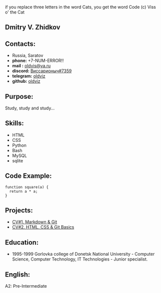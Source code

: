 if you replace three letters in the word Cats, you get the word Code (c) Viss o' the Cat
##

## Dmitry V. Zhidkov

## Contacts:
  - Russia, Saratov
  - **phone:**    +7-NUM-ERROR!!
  - **mail :**    oldvis@ya.ru
  - **discord:**  [Виссарионыч#7359](https://discordapp.com/users/402170603068719104)
  - **telegram:** [oldviz](https://t.me/oldviZ)
  - **github:**   [oldviz](https://github.com/oldviz)

## Purpose:
Study, study and study...

## Skills:
  - HTML
  - CSS
  - Python
  - Bash
  - MySQL
  - sqlite

## Code Example:
``` 
function square(a) {
  return a * a;
}
```

## Projects:
  - [CV#1. Markdown & Git](https://oldviz.github.io/rsschool-cv/)
  - [CV#2. HTML, CSS & Git Basics](https://oldviz.github.io/rsschool-cv/cv)

## Education:
  - 1995-1999 Gorlovka college of Donetsk National University - Computer Science, Computer Technology, IT Technologies - Junior specialist.
  

## English:
A2: Pre-Intermediate
